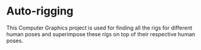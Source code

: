 # Auto-rigging
This Computer Graphics project is used for finding all the rigs for different human poses and superimpose these rigs on top of their respective human poses.

